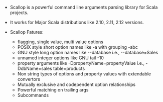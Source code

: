 * Scallop is a powerful command line arguments parsing library for Scala projects.
* It works for Major Scala distributions like 2.10, 2.11, 2.12 versions.

* Scallop Fatures:
  * flagging, single value, multi value options
  * POSIX style short option names like -a with grouping -abc
  * GNU style long option names like --database i.e., --database=Sales
  * unnamed integer options like GNU tail -10
  * property arguments like -DpropertyName=propertyValue i.e., -DdbName=sales table=products
  * Non string types of options and property values with extendable convertors
  * Mutually exclusive and codependent option relationships
  * Powerful matching on trailing args
  * Subcommands
